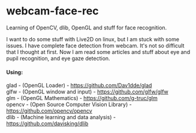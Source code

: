 # webcam-face-rec
Learning of OpenCV, dlib, OpenGL and stuff for face recognition.

I want to do some stuff with Live2D on linux, but I am stuck with some issues.
I have complete face detection from webcam. It's not so difficult that I thought at first.
Now I am read some articles and stuff about eye and pupil recognition, and eye gaze detection. 

#### Using:  
glad - (OpenGL Loader) - https://github.com/Dav1dde/glad  
glfw - (OpenGL window and input) - https://github.com/glfw/glfw  
glm - (OpenGL Mathematics) - https://github.com/g-truc/glm  
opencv - (Open Source Computer Vision Library) - https://github.com/opencv/opencv  
dlib - (Machine learning and data analysis) - https://github.com/davisking/dlib

